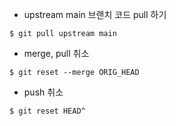 * upstream main 브랜치 코드 pull 하기
```
$ git pull upstream main
```

* merge, pull 취소
```
$ git reset --merge ORIG_HEAD
```

* push 취소
```
$ git reset HEAD^
```

